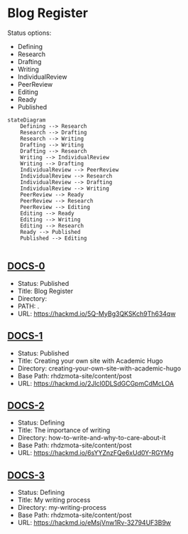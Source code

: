 # Blog Register

Status options:
* Defining
* Research
* Drafting
* Writing
* IndividualReview
* PeerReview
* Editing
* Ready
* Published


```mermaid
stateDiagram
    Defining --> Research
    Research --> Drafting
    Research --> Writing
    Drafting --> Writing
    Drafting --> Research
    Writing --> IndividualReview
    Writing --> Drafting
    IndividualReview --> PeerReview
    IndividualReview --> Research
    IndividualReview --> Drafting
    IndividualReview --> Writing
    PeerReview --> Ready
    PeerReview --> Research
    PeerReview --> Editing
    Editing --> Ready
    Editing --> Writing
    Editing --> Research
    Ready --> Published
    Published --> Editing
    
```

## [DOCS-0](https://hackmd.io/5Q-MyBg3QKSKch9Th634qw)
* Status: Published
* Title: Blog Register
* Directory:
* PATH: .
* URL: https://hackmd.io/5Q-MyBg3QKSKch9Th634qw

## [DOCS-1](https://hackmd.io/2JlcI0DLSdGCGpmCdMcLOA)
* Status: Published
* Title: Creating your own site with Academic Hugo
* Directory: creating-your-own-site-with-academic-hugo
* Base Path: rhdzmota-site/content/post
* URL: https://hackmd.io/2JlcI0DLSdGCGpmCdMcLOA

## [DOCS-2](https://hackmd.io/6sYYZnzFQe6xUd0Y-RGYMg)
* Status: Defining
* Title: The importance of writing
* Directory: how-to-write-and-why-to-care-about-it
* Base Path: rhdzmota-site/content/post
* URL: https://hackmd.io/6sYYZnzFQe6xUd0Y-RGYMg

## [DOCS-3](https://hackmd.io/eMsjVnw1Rv-32794UF3B9w)
* Status: Defining
* Title: My writing process
* Directory: my-writing-process
* Base Path: rhdzmota-site/content/post
* URL: https://hackmd.io/eMsjVnw1Rv-32794UF3B9w
